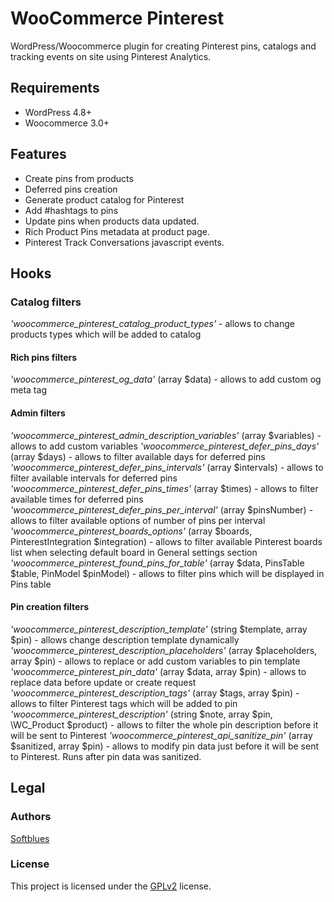 # WooCommerce Pinterest
WordPress/Woocommerce plugin for creating Pinterest pins, catalogs and tracking events on site using Pinterest Analytics.

## Requirements
* WordPress 4.8+
* Woocommerce 3.0+

## Features
* Create pins from products
* Deferred pins creation
* Generate product catalog for Pinterest
* Add #hashtags to pins
* Update pins when products data updated.
* Rich Product Pins metadata at product page.
* Pinterest Track Conversations javascript events.

## Hooks

### Catalog filters
*'woocommerce_pinterest_catalog_product_types'* - allows to change products types which will be added to catalog

#### Rich pins filters 
*'woocommerce_pinterest_og_data'* (array $data) - allows to add custom og meta tag

#### Admin filters
*'woocommerce_pinterest_admin_description_variables'* (array $variables) - allows to add custom variables
*'woocommerce_pinterest_defer_pins_days'* (array $days) - allows to filter available days for deferred pins
*'woocommerce_pinterest_defer_pins_intervals'* (array $intervals) - allows to filter available intervals for deferred pins
*'woocommerce_pinterest_defer_pins_times'* (array $times) - allows to filter available times for deferred pins
*'woocommerce_pinterest_defer_pins_per_interval'* (array $pinsNumber) - allows to filter available options of number of pins per interval
*'woocommerce_pinterest_boards_options'* (array $boards, PinterestIntegration $integration) - allows to filter available Pinterest boards list when selecting default board in General settings section
*'woocommerce_pinterest_found_pins_for_table'* (array $data, PinsTable $table, PinModel $pinModel) - allows to filter pins which will be displayed in Pins table


#### Pin creation filters
*'woocommerce_pinterest_description_template'* (string $template, array $pin) - allows change description template dynamically
*'woocommerce_pinterest_description_placeholders'* (array $placeholders, array $pin) - allows to replace or add custom variables to pin template
*'woocommerce_pinterest_pin_data'* (array $data, array $pin) - allows to replace data before update or create request
*'woocommerce_pinterest_description_tags'* (array $tags, array $pin) - allows to filter Pinterest tags which will be added to pin
*'woocommerce_pinterest_description'* (string $note, array $pin, \WC_Product $product) - allows to filter the whole pin description before it will be sent to Pinterest
*'woocommerce_pinterest_api_sanitize_pin'* (array $sanitized, array $pin) - allows to modify pin data just before it will be sent to Pinterest. Runs after pin data was sanitized.

## Legal
### Authors
[Softblues]([https://premmerce.com](https://woocommerce.com/products/softblues-pinterest-for-woocommerce/))

### License
This project is licensed under the [GPLv2](https://www.gnu.org/licenses/old-licenses/gpl-2.0.en.html) license.
